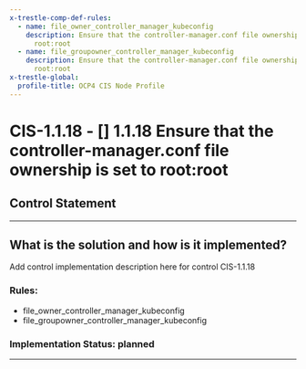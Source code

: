 ```yaml
---
x-trestle-comp-def-rules:
  - name: file_owner_controller_manager_kubeconfig
    description: Ensure that the controller-manager.conf file ownership is set to
      root:root
  - name: file_groupowner_controller_manager_kubeconfig
    description: Ensure that the controller-manager.conf file ownership is set to
      root:root
x-trestle-global:
  profile-title: OCP4 CIS Node Profile
---
```


# CIS-1.1.18 - \[\] 1.1.18 Ensure that the controller-manager.conf file ownership is set to root:root

## Control Statement

______________________________________________________________________

## What is the solution and how is it implemented?

<!-- For implementation status enter one of: implemented, partial, planned, alternative, not-applicable -->

<!-- Note that the list of rules under ### Rules: is read-only and changes will not be captured after assembly to JSON -->

Add control implementation description here for control CIS-1.1.18

### Rules:

  - file_owner_controller_manager_kubeconfig
  - file_groupowner_controller_manager_kubeconfig

### Implementation Status: planned

______________________________________________________________________
